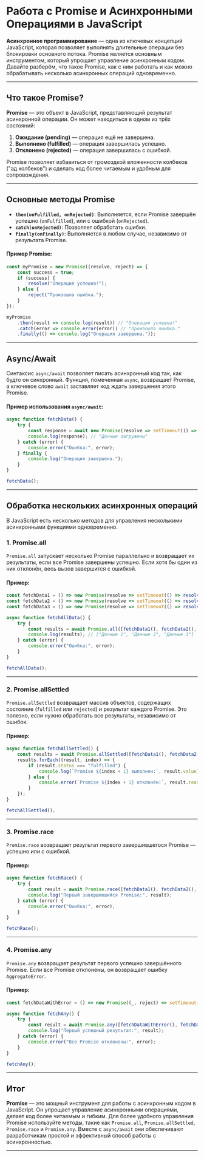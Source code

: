 # Работа с Promise и Асинхронными Операциями в JavaScript

**Асинхронное программирование** — одна из ключевых концепций JavaScript, которая позволяет выполнять длительные операции без блокировки основного потока. Promise является основным инструментом, который упрощает управление асинхронным кодом. Давайте разберём, что такое Promise, как с ним работать и как можно обрабатывать несколько асинхронных операций одновременно.

---

## Что такое Promise?

**Promise** — это объект в JavaScript, представляющий результат асинхронной операции. Он может находиться в одном из трёх состояний:
1. **Ожидание (pending)** — операция ещё не завершена.
2. **Выполнено (fulfilled)** — операция завершилась успешно.
3. **Отклонено (rejected)** — операция завершилась с ошибкой.

Promise позволяет избавиться от громоздкой вложенности колбеков ("ад колбеков") и сделать код более читаемым и удобным для сопровождения.

---

## Основные методы Promise

- **`then(onFulfilled, onRejected)`**: Выполняется, если Promise завершён успешно (`onFulfilled`), или с ошибкой (`onRejected`).
- **`catch(onRejected)`**: Позволяет обработать ошибки.
- **`finally(onFinally)`**: Выполняется в любом случае, независимо от результата Promise.

#### Пример Promise:
```javascript
const myPromise = new Promise((resolve, reject) => {
    const success = true;
    if (success) {
        resolve("Операция успешна!");
    } else {
        reject("Произошла ошибка.");
    }
});

myPromise
    .then(result => console.log(result)) // "Операция успешна!"
    .catch(error => console.error(error)) // "Произошла ошибка."
    .finally(() => console.log("Операция завершена."));
```

---

## Async/Await

Синтаксис `async/await` позволяет писать асинхронный код так, как будто он синхронный. Функция, помеченная `async`, возвращает Promise, а ключевое слово `await` заставляет код ждать завершения этого Promise.

#### Пример использования `async/await`:
```javascript
async function fetchData() {
    try {
        const response = await new Promise(resolve => setTimeout(() => resolve("Данные загружены"), 1000));
        console.log(response); // "Данные загружены"
    } catch (error) {
        console.error("Ошибка:", error);
    } finally {
        console.log("Операция завершена.");
    }
}

fetchData();
```

---

## Обработка нескольких асинхронных операций

В JavaScript есть несколько методов для управления несколькими асинхронными функциями одновременно.

### 1. **Promise.all**
`Promise.all` запускает несколько Promise параллельно и возвращает их результаты, если все Promise завершены успешно. Если хотя бы один из них отклонён, весь вызов завершится с ошибкой.

#### Пример:
```javascript
const fetchData1 = () => new Promise(resolve => setTimeout(() => resolve("Данные 1"), 1000));
const fetchData2 = () => new Promise(resolve => setTimeout(() => resolve("Данные 2"), 1500));
const fetchData3 = () => new Promise(resolve => setTimeout(() => resolve("Данные 3"), 2000));

async function fetchAllData() {
    try {
        const results = await Promise.all([fetchData1(), fetchData2(), fetchData3()]);
        console.log(results); // ["Данные 1", "Данные 2", "Данные 3"]
    } catch (error) {
        console.error("Ошибка:", error);
    }
}

fetchAllData();
```

---

### 2. **Promise.allSettled**
`Promise.allSettled` возвращает массив объектов, содержащих состояние (`fulfilled` или `rejected`) и результат каждого Promise. Это полезно, если нужно обработать все результаты, независимо от ошибок.

#### Пример:

```javascript
async function fetchAllSettled() {
    const results = await Promise.allSettled([fetchData1(), fetchData2(), fetchData3()]);
    results.forEach((result, index) => {
        if (result.status === "fulfilled") {
            console.log(`Promise ${index + 1} выполнен:`, result.value);
        } else {
            console.error(`Promise ${index + 1} отклонён:`, result.reason);
        }
    });
}

fetchAllSettled();
```

---

### 3. **Promise.race**
`Promise.race` возвращает результат первого завершившегося Promise — успешно или с ошибкой.

#### Пример:

```javascript
async function fetchRace() {
    try {
        const result = await Promise.race([fetchData1(), fetchData2(), fetchData3()]);
        console.log("Первый завершившийся Promise:", result);
    } catch (error) {
        console.error("Ошибка:", error);
    }
}

fetchRace();
```

---

### 4. **Promise.any**
`Promise.any` возвращает результат первого успешно завершённого Promise. Если все Promise отклонены, он возвращает ошибку `AggregateError`.

#### Пример:

```javascript
const fetchDataWithError = () => new Promise((_, reject) => setTimeout(() => reject("Ошибка!"), 1000));

async function fetchAny() {
    try {
        const result = await Promise.any([fetchDataWithError(), fetchData1(), fetchData2()]);
        console.log("Первый успешный результат:", result);
    } catch (error) {
        console.error("Все Promise отклонены:", error);
    }
}

fetchAny();
```

---

## Итог

**Promise** — это мощный инструмент для работы с асинхронным кодом в JavaScript. Он упрощает управление асинхронными операциями, делает код более читаемым и гибким. Для более удобного управления Promise используйте методы, такие как `Promise.all`, `Promise.allSettled`, `Promise.race` и `Promise.any`. Вместе с `async/await` они обеспечивают разработчикам простой и эффективный способ работы с асинхронностью.

---